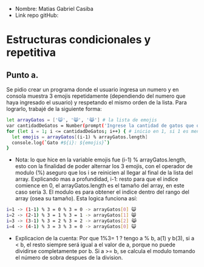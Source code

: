* Nombre: Matias Gabriel Casiba
* Link repo gitHub: 

# Estructuras condicionales y repetitiva

## Punto a. 
Se pidio crear un programa donde el usuario ingresa un numero y en consola muestra 3 emojis repetidamente (dependiendo del numero que haya ingresado el usuario) y respetando el mismo orden de la lista. Para lograrlo, trabajé de la siguiente forma:
```sh
let arrayGatos = ['😺', '😸', '😹'] # la lista de emojis
var cantidadDeGatos = Number(prompt('Ingrese la cantidad de gatos que quiera ver: ')); 
for (let i = 1; i <= cantidadDeGatos; i++) { # inicio en 1, si 1 es menor o igual a 10, entonces que vaya incrementando hasta llegar al 10 ya que en 11 da un false
  let emojis = arrayGatos[(i-1) % arrayGatos.length]
  console.log(`Gato #${i}: ${emojis}`)
}
```
* Nota: lo que hice en la variable emojis fue (i-1) % arrayGatos.length, esto con la finalidad de poder alternar los 3 emojis, con el operador de modulo (%) aseguro que los i se reinicien al llegar al final de la lista del array. Explicando mas a profundidad, i-1: resto para que el indice comience en 0, el arrayGatos.length es el tamaño del array, en este caso seria 3. El modulo es para obtener el indice dentro del rango del array (osea su tamaño). Esta logica funciona así:
```sh
i=1 -> (1-1) % 3 = 0 % 3 = 0 -> arrayGatos[0] 😺
i=2 -> (2-1) % 3 = 1 % 3 = 1 -> arrayGatos[1] 😸
i=3 -> (3-1) % 3 = 2 % 3 = 2 -> arrayGatos[2] 😹
i=4 -> (4-1) % 3 = 3 % 3 = 0 -> arrayGatos[0] 😺
```
* Explicacion de la cuenta: Por que 1%3= 1 ? tengo a % b, a(1) y b(3), si a < b, el resto siempre será igual a el valor de a, porque no puede dividirse completamente por b. Si a >= b, se calcula el modulo tomando el número de sobra despues de la division.